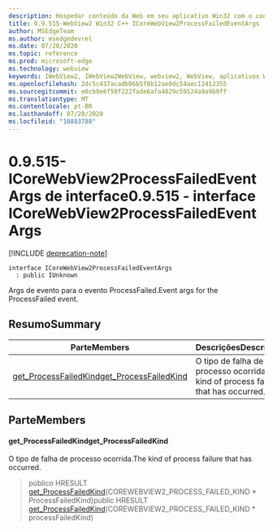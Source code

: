 ```yaml
---
description: Hospedar conteúdo da Web em seu aplicativo Win32 com o controle WebView2 do Microsoft Edge
title: 0.9.515-WebView2 Win32 C++ ICoreWebView2ProcessFailedEventArgs
author: MSEdgeTeam
ms.author: msedgedevrel
ms.date: 07/20/2020
ms.topic: reference
ms.prod: microsoft-edge
ms.technology: webview
keywords: IWebView2, IWebView2WebView, webview2, WebView, aplicativos Win32, Win32, Edge, ICoreWebView2, ICoreWebView2Controller, controle do navegador, HTML Edge
ms.openlocfilehash: 2dc5c437acadb06b5f8b12ae0dc54aec12412355
ms.sourcegitcommit: e0cb9e6f59f222fade6afa4829c59524a9a9b9ff
ms.translationtype: MT
ms.contentlocale: pt-BR
ms.lasthandoff: 07/20/2020
ms.locfileid: "10883788"
---
```

# <span data-ttu-id="e1f18-104">0.9.515-ICoreWebView2ProcessFailedEventArgs de interface</span><span class="sxs-lookup"><span data-stu-id="e1f18-104">0.9.515 - interface ICoreWebView2ProcessFailedEventArgs</span></span> 

[!INCLUDE [deprecation-note](../../includes/deprecation-note.md)]

```
interface ICoreWebView2ProcessFailedEventArgs
  : public IUnknown
```

<span data-ttu-id="e1f18-105">Args de evento para o evento ProcessFailed.</span><span class="sxs-lookup"><span data-stu-id="e1f18-105">Event args for the ProcessFailed event.</span></span>

## <span data-ttu-id="e1f18-106">Resumo</span><span class="sxs-lookup"><span data-stu-id="e1f18-106">Summary</span></span>

 <span data-ttu-id="e1f18-107">Parte</span><span class="sxs-lookup"><span data-stu-id="e1f18-107">Members</span></span>                        | <span data-ttu-id="e1f18-108">Descrições</span><span class="sxs-lookup"><span data-stu-id="e1f18-108">Descriptions</span></span>
--------------------------------|---------------------------------------------
[<span data-ttu-id="e1f18-109">get_ProcessFailedKind</span><span class="sxs-lookup"><span data-stu-id="e1f18-109">get_ProcessFailedKind</span></span>](#get_processfailedkind) | <span data-ttu-id="e1f18-110">O tipo de falha de processo ocorrida.</span><span class="sxs-lookup"><span data-stu-id="e1f18-110">The kind of process failure that has occurred.</span></span>

## <span data-ttu-id="e1f18-111">Parte</span><span class="sxs-lookup"><span data-stu-id="e1f18-111">Members</span></span>

#### <span data-ttu-id="e1f18-112">get_ProcessFailedKind</span><span class="sxs-lookup"><span data-stu-id="e1f18-112">get_ProcessFailedKind</span></span> 

<span data-ttu-id="e1f18-113">O tipo de falha de processo ocorrida.</span><span class="sxs-lookup"><span data-stu-id="e1f18-113">The kind of process failure that has occurred.</span></span>

> <span data-ttu-id="e1f18-114">público HRESULT [get_ProcessFailedKind](#get_processfailedkind)(COREWEBVIEW2_PROCESS_FAILED_KIND \* ProcessFailedKind)</span><span class="sxs-lookup"><span data-stu-id="e1f18-114">public HRESULT [get_ProcessFailedKind](#get_processfailedkind)(COREWEBVIEW2_PROCESS_FAILED_KIND \* processFailedKind)</span></span>

